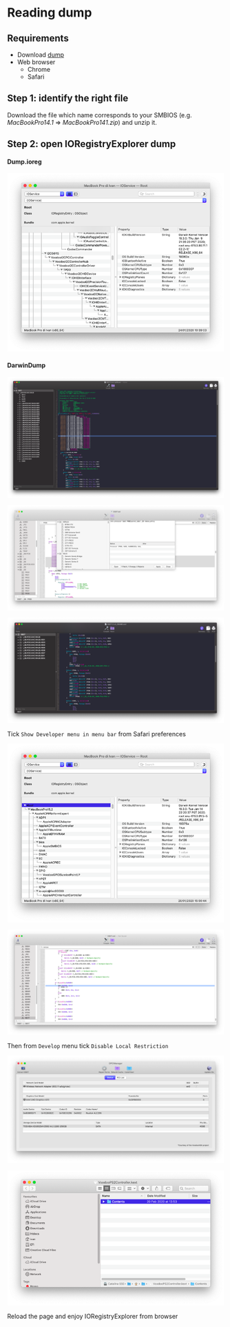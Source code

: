 # Reading dump

## Requirements

* Download [dump](https://github.com/dreamwhite/mammamia-marcello-vanilla-guides/tree/master/acpi/original-acpi-and-ioregistryexplorer-from-macs)
* Web browser
  * Chrome
  * Safari

## Step 1: identify the right file

Download the file which name corresponds to your SMBIOS \(e.g. _MacBookPro14.1_ =&gt; _MacBookPro141.zip_\) and unzip it.

## Step 2: open IORegistryExplorer dump

#### Dump.ioreg

![iMac Pro IORegistryExplorer dump](../../.gitbook/assets/image%20%2882%29.png)

#### DarwinDump 

![Open IORegFileViewer.html using Safari](../../.gitbook/assets/image%20%2896%29.png)

![](../../.gitbook/assets/image%20%2850%29.png)

![](../../.gitbook/assets/image%20%2858%29.png)

Tick `Show Developer menu in menu bar` from Safari preferences

![](../../.gitbook/assets/image%20%2853%29.png)

![](../../.gitbook/assets/image%20%285%29.png)

Then from `Develop` menu tick `Disable Local Restriction`

![](../../.gitbook/assets/image%20%28133%29.png)

![](../../.gitbook/assets/image%20%28129%29.png)

Reload the page and enjoy IORegistryExplorer from browser

## 

